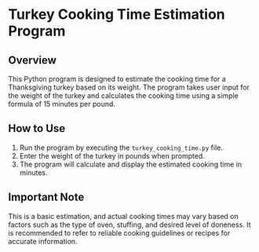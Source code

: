 # Turkey Cooking Time Estimation Program

## Overview
This Python program is designed to estimate the cooking time for a Thanksgiving turkey based on its weight. The program takes user input for the weight of the turkey and calculates the cooking time using a simple formula of 15 minutes per pound.

## How to Use
1. Run the program by executing the `turkey_cooking_time.py` file.
2. Enter the weight of the turkey in pounds when prompted.
3. The program will calculate and display the estimated cooking time in minutes.

## Important Note
This is a basic estimation, and actual cooking times may vary based on factors such as the type of oven, stuffing, and desired level of doneness. It is recommended to refer to reliable cooking guidelines or recipes for accurate information.
